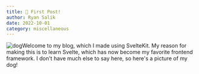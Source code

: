 ```yaml
---
title: 🎉 First Post!
author: Ryan Salik
date: 2022-10-01
category: miscellaneous
---
```


<img src="../imgs/first-post/dog.png" class="float" alt="dog">Welcome to my blog, which I made using SvelteKit. My reason for making this is to learn Svelte, which has now become my favorite frontend framework. I don't have much else to say here, so here's a picture of my dog!
